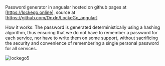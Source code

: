Password generator in angualar hosted on github pages at [https://lockego.online], 
source at [https://github.com/Dnxln/LockeGo_angular] 

How it works: The password is generated deterministically using a hashing algorithm, thus ensuring that we do not have to remember a password for each service, nor have to write them on some support, without sacrificing the security and convenience of remembering a single personal password for all services.

![lockego5](https://github.com/user-attachments/assets/0941953d-e539-4901-a660-7c2851e45ce6)
